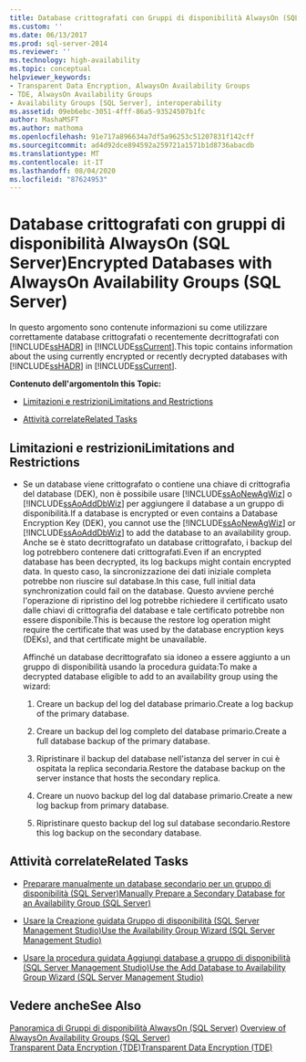 ```yaml
---
title: Database crittografati con Gruppi di disponibilità AlwaysOn (SQL Server) | Microsoft Docs
ms.custom: ''
ms.date: 06/13/2017
ms.prod: sql-server-2014
ms.reviewer: ''
ms.technology: high-availability
ms.topic: conceptual
helpviewer_keywords:
- Transparent Data Encryption, AlwaysOn Availability Groups
- TDE, AlwaysOn Availability Groups
- Availability Groups [SQL Server], interoperability
ms.assetid: 09eb6ebc-3051-4fff-86a5-93524507b1fc
author: MashaMSFT
ms.author: mathoma
ms.openlocfilehash: 91e717a896634a7df5a96253c51207831f142cff
ms.sourcegitcommit: ad4d92dce894592a259721a1571b1d8736abacdb
ms.translationtype: MT
ms.contentlocale: it-IT
ms.lasthandoff: 08/04/2020
ms.locfileid: "87624953"
---
```

# <a name="encrypted-databases-with-alwayson-availability-groups-sql-server"></a><span data-ttu-id="b5467-102">Database crittografati con gruppi di disponibilità AlwaysOn (SQL Server)</span><span class="sxs-lookup"><span data-stu-id="b5467-102">Encrypted Databases with AlwaysOn Availability Groups (SQL Server)</span></span>
  <span data-ttu-id="b5467-103">In questo argomento sono contenute informazioni su come utilizzare correttamente database crittografati o recentemente decrittografati con [!INCLUDE[ssHADR](../../../includes/sshadr-md.md)] in [!INCLUDE[ssCurrent](../../../includes/sscurrent-md.md)].</span><span class="sxs-lookup"><span data-stu-id="b5467-103">This topic contains information about the using currently encrypted or recently decrypted databases with [!INCLUDE[ssHADR](../../../includes/sshadr-md.md)] in [!INCLUDE[ssCurrent](../../../includes/sscurrent-md.md)].</span></span>  
  
 <span data-ttu-id="b5467-104">**Contenuto dell'argomento**</span><span class="sxs-lookup"><span data-stu-id="b5467-104">**In this Topic:**</span></span>  
  
-   [<span data-ttu-id="b5467-105">Limitazioni e restrizioni</span><span class="sxs-lookup"><span data-stu-id="b5467-105">Limitations and Restrictions</span></span>](#Restrictions)  
  
-   [<span data-ttu-id="b5467-106">Attività correlate</span><span class="sxs-lookup"><span data-stu-id="b5467-106">Related Tasks</span></span>](#RelatedTasks)  
  
##  <a name="limitations-and-restrictions"></a><a name="Restrictions"></a> <span data-ttu-id="b5467-107">Limitazioni e restrizioni</span><span class="sxs-lookup"><span data-stu-id="b5467-107">Limitations and Restrictions</span></span>  
  
-   <span data-ttu-id="b5467-108">Se un database viene crittografato o contiene una chiave di crittografia del database (DEK), non è possibile usare [!INCLUDE[ssAoNewAgWiz](../../../includes/ssaonewagwiz-md.md)] o [!INCLUDE[ssAoAddDbWiz](../../../includes/ssaoadddbwiz-md.md)] per aggiungere il database a un gruppo di disponibilità.</span><span class="sxs-lookup"><span data-stu-id="b5467-108">If a database is encrypted or even contains a Database Encryption Key (DEK), you cannot use the [!INCLUDE[ssAoNewAgWiz](../../../includes/ssaonewagwiz-md.md)] or [!INCLUDE[ssAoAddDbWiz](../../../includes/ssaoadddbwiz-md.md)] to add the database to an availability group.</span></span> <span data-ttu-id="b5467-109">Anche se è stato decrittografato un database crittografato, i backup del log potrebbero contenere dati crittografati.</span><span class="sxs-lookup"><span data-stu-id="b5467-109">Even if an encrypted database has been decrypted, its log backups might contain encrypted data.</span></span> <span data-ttu-id="b5467-110">In questo caso, la sincronizzazione dei dati iniziale completa potrebbe non riuscire sul database.</span><span class="sxs-lookup"><span data-stu-id="b5467-110">In this case, full initial data synchronization could fail on the database.</span></span> <span data-ttu-id="b5467-111">Questo avviene perché l'operazione di ripristino del log potrebbe richiedere il certificato usato dalle chiavi di crittografia del database e tale certificato potrebbe non essere disponibile.</span><span class="sxs-lookup"><span data-stu-id="b5467-111">This is because the restore log operation might require the certificate that was used by the database encryption keys (DEKs), and that certificate might be unavailable.</span></span>  
  
     <span data-ttu-id="b5467-112">Affinché un database decrittografato sia idoneo a essere aggiunto a un gruppo di disponibilità usando la procedura guidata:</span><span class="sxs-lookup"><span data-stu-id="b5467-112">To make a decrypted database eligible to add to an availability group using the wizard:</span></span>  
  
    1.  <span data-ttu-id="b5467-113">Creare un backup del log del database primario.</span><span class="sxs-lookup"><span data-stu-id="b5467-113">Create a log backup of the primary database.</span></span>  
  
    2.  <span data-ttu-id="b5467-114">Creare un backup del log completo del database primario.</span><span class="sxs-lookup"><span data-stu-id="b5467-114">Create a full database backup of the primary database.</span></span>  
  
    3.  <span data-ttu-id="b5467-115">Ripristinare il backup del database nell'istanza del server in cui è ospitata la replica secondaria.</span><span class="sxs-lookup"><span data-stu-id="b5467-115">Restore the database backup on the server instance that hosts the secondary replica.</span></span>  
  
    4.  <span data-ttu-id="b5467-116">Creare un nuovo backup del log dal database primario.</span><span class="sxs-lookup"><span data-stu-id="b5467-116">Create a new log backup from primary database.</span></span>  
  
    5.  <span data-ttu-id="b5467-117">Ripristinare questo backup del log sul database secondario.</span><span class="sxs-lookup"><span data-stu-id="b5467-117">Restore this log backup on the secondary database.</span></span>  
  
##  <a name="related-tasks"></a><a name="RelatedTasks"></a> <span data-ttu-id="b5467-118">Attività correlate</span><span class="sxs-lookup"><span data-stu-id="b5467-118">Related Tasks</span></span>  
  
-   [<span data-ttu-id="b5467-119">Preparare manualmente un database secondario per un gruppo di disponibilità &#40;SQL Server&#41;</span><span class="sxs-lookup"><span data-stu-id="b5467-119">Manually Prepare a Secondary Database for an Availability Group &#40;SQL Server&#41;</span></span>](manually-prepare-a-secondary-database-for-an-availability-group-sql-server.md)  
  
-   [<span data-ttu-id="b5467-120">Usare la Creazione guidata Gruppo di disponibilità &#40;SQL Server Management Studio&#41;</span><span class="sxs-lookup"><span data-stu-id="b5467-120">Use the Availability Group Wizard &#40;SQL Server Management Studio&#41;</span></span>](use-the-availability-group-wizard-sql-server-management-studio.md)  
  
-   [<span data-ttu-id="b5467-121">Usare la procedura guidata Aggiungi database a gruppo di disponibilità &#40;SQL Server Management Studio&#41;</span><span class="sxs-lookup"><span data-stu-id="b5467-121">Use the Add Database to Availability Group Wizard &#40;SQL Server Management Studio&#41;</span></span>](availability-group-add-database-to-group-wizard.md)  
  
## <a name="see-also"></a><span data-ttu-id="b5467-122">Vedere anche</span><span class="sxs-lookup"><span data-stu-id="b5467-122">See Also</span></span>  
 <span data-ttu-id="b5467-123">[Panoramica di Gruppi di disponibilità AlwaysOn &#40;SQL Server&#41;](overview-of-always-on-availability-groups-sql-server.md) </span><span class="sxs-lookup"><span data-stu-id="b5467-123">[Overview of AlwaysOn Availability Groups &#40;SQL Server&#41;](overview-of-always-on-availability-groups-sql-server.md) </span></span>  
 [<span data-ttu-id="b5467-124">Transparent Data Encryption &#40;TDE&#41;</span><span class="sxs-lookup"><span data-stu-id="b5467-124">Transparent Data Encryption &#40;TDE&#41;</span></span>](../../../relational-databases/security/encryption/transparent-data-encryption.md)  
  
  
